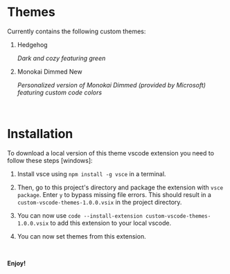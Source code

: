 # Themes

Currently contains the following custom themes:
  1. Hedgehog
     
     *Dark and cozy featuring green*
  3. Monokai Dimmed New
     
     *Personalized version of Monokai Dimmed (provided by Microsoft) featuring custom code colors*

&nbsp;

# Installation

To download a local version of this theme vscode extension you need to follow these steps [windows]:

  1. Install vsce using `npm install -g vsce` in a terminal.

  2. Then, go to this project's directory and package the extension with `vsce package`. Enter `y` to bypass missing file errors. This should result in a `custom-vscode-themes-1.0.0.vsix` in the project directory.

  3. You can now use `code --install-extension custom-vscode-themes-1.0.0.vsix` to add this extension to your local vscode.

  4. You can now set themes from this extension.

&nbsp;

**Enjoy!**
